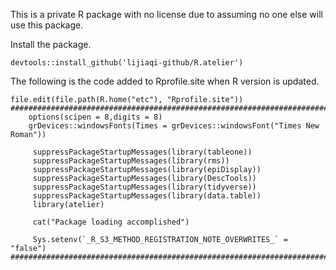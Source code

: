 This is a private R package with no license due to assuming no one else will use this package.

Install the package.
```
devtools::install_github('lijiaqi-github/R.atelier')
```

The following is the code added to Rprofile.site when R version is updated.<br>
```
file.edit(file.path(R.home("etc"), "Rprofile.site"))
################################################################################
    options(scipen = 8,digits = 8)
    grDevices::windowsFonts(Times = grDevices::windowsFont("Times New Roman"))

     suppressPackageStartupMessages(library(tableone))
     suppressPackageStartupMessages(library(rms))
     suppressPackageStartupMessages(library(epiDisplay))
     suppressPackageStartupMessages(library(DescTools))
     suppressPackageStartupMessages(library(tidyverse))
     suppressPackageStartupMessages(library(data.table))
     library(atelier)

     cat("Package loading accomplished")

     Sys.setenv(`_R_S3_METHOD_REGISTRATION_NOTE_OVERWRITES_` = "false")
################################################################################
```
